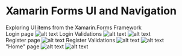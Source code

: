 # Xamarin Forms UI and Navigation
 Exploring UI items from the Xamarin.Forms Framework
 <br/>
 Login page
 ![alt text](https://github.com/Filfeni/Xamarin-Forms-UI-and-Navigation/blob/main/A.png?raw=true)
 Login Validations
 ![alt text](https://github.com/Filfeni/Xamarin-Forms-UI-and-Navigation/blob/main/A1.png?raw=true)
 ![alt text](https://github.com/Filfeni/Xamarin-Forms-UI-and-Navigation/blob/main/A2.png?raw=true)
 <br/>
 Register page
 ![alt text](https://github.com/Filfeni/Xamarin-Forms-UI-and-Navigation/blob/main/B.png?raw=true)
 Register Validations
 ![alt text](https://github.com/Filfeni/Xamarin-Forms-UI-and-Navigation/blob/main/B1.png?raw=true)
 ![alt text](https://github.com/Filfeni/Xamarin-Forms-UI-and-Navigation/blob/main/B2.png?raw=true)
 <br/>
 "Home" page
 ![alt text](https://github.com/Filfeni/Xamarin-Forms-UI-and-Navigation/blob/main/C.png?raw=true)
 ![alt text](https://github.com/Filfeni/Xamarin-Forms-UI-and-Navigation/blob/main/C1.png?raw=true)
